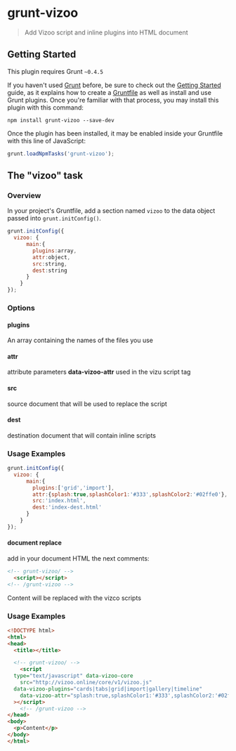 
# grunt-vizoo

> Add Vizoo script and inline plugins into HTML document

## Getting Started
This plugin requires Grunt `~0.4.5`

If you haven't used [Grunt](http://gruntjs.com/) before, be sure to check out the [Getting Started](http://gruntjs.com/getting-started) guide, as it explains how to create a [Gruntfile](http://gruntjs.com/sample-gruntfile) as well as install and use Grunt plugins. Once you're familiar with that process, you may install this plugin with this command:

```shell
npm install grunt-vizoo --save-dev
```

Once the plugin has been installed, it may be enabled inside your Gruntfile with this line of JavaScript:

```js
grunt.loadNpmTasks('grunt-vizoo');
```

## The "vizoo" task

### Overview
In your project's Gruntfile, add a section named `vizoo` to the data object passed into `grunt.initConfig()`.

```js
grunt.initConfig({
  vizoo: {
      main:{
        plugins:array,
        attr:object,
        src:string,
        dest:string
      }      
    }
});
```

### Options

#### plugins

An array containing the names of the files you use

#### attr

attribute parameters **data-vizoo-attr** used in the vizu script tag

#### src

source document that will be used to replace the script

#### dest

destination document that will contain inline scripts

### Usage Examples

```js
grunt.initConfig({
  vizoo: {
      main:{
        plugins:['grid','import'],
        attr:{splash:true,splashColor1:'#333',splashColor2:'#02ffe0'},
        src:'index.html',
        dest:'index-dest.html'
      }      
    }
});
```


#### document replace

add in your document HTML the next comments:

```html
<!-- grunt-vizoo/ -->
  <script></script>
<!-- /grunt-vizoo -->
```
Content will be replaced with the vizco scripts


### Usage Examples

```html
<!DOCTYPE html>
<html>
<head>
  <title></title>

  <!-- grunt-vizoo/ -->
    <script
  type="text/javascript" data-vizoo-core
    src="http://vizoo.online/core/v1/vizoo.js"     
  data-vizoo-plugins="cards|tabs|grid|import|gallery|timeline"
    data-vizoo-attr="splash:true,splashColor1:'#333',splashColor2:'#02ffe0'"
  ></script>
    <!-- /grunt-vizoo -->
</head>
<body>
  <p>Content</p>
</body>
</html>
```
